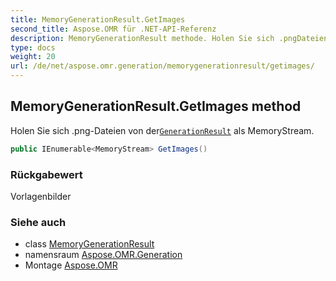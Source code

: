 ```yaml
---
title: MemoryGenerationResult.GetImages
second_title: Aspose.OMR für .NET-API-Referenz
description: MemoryGenerationResult methode. Holen Sie sich .pngDateien von derGenerationResult als MemoryStream.
type: docs
weight: 20
url: /de/net/aspose.omr.generation/memorygenerationresult/getimages/
---
```

## MemoryGenerationResult.GetImages method

Holen Sie sich .png-Dateien von der[`GenerationResult`](../../generationresult/) als MemoryStream.

```csharp
public IEnumerable<MemoryStream> GetImages()
```

### Rückgabewert

Vorlagenbilder

### Siehe auch

* class [MemoryGenerationResult](../)
* namensraum [Aspose.OMR.Generation](../../memorygenerationresult/)
* Montage [Aspose.OMR](../../../)


